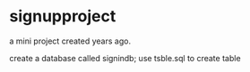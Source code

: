# signupproject
a mini project created years ago.

create a database called signindb;
use tsble.sql to create table
